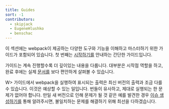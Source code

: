 ```yaml
---
title: Guides
sort: -1
contributors:
  - skipjack
  - EugeneHlushko
  - benschac
---
```


이 섹션에는 webpack이 제공하는 다양한 도구와 기능을 이해하고 마스터하기 위한 가이드가 포함되어 있습니다. 첫 번째는 [시작하기를](/guides/getting-started/) 안내하는 간단한 가이드입니다.

가이드는 계속 진행할수록 더 깊이있는 내용을 다룹니다. 대부분은 시작점 역할을 하고, 완료 후에는 실제 [문서를](/configuration/) 보다 편안하게 살펴볼 수 있습니다.

W> 가이드에서 webpack을 실행하여 표시되는 출력은 최신 버전의 출력과 조금 다를 수 있습니다. 이것은 예상할 수 있는 일입니다. 번들이 유사하고, 제대로 실행되는 한 문제가 없어야 합니다. 만일 새 버전으로 인해 문제가 될 것 같은 예를 발견한 경우 [이슈 생성하기를](https://github.com/webpack/webpack.js.org/issues/new/choose) 통해 알려주시면, 불일치하는 문제를 해결하기 위해 최선을 다하겠습니다.
